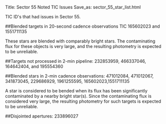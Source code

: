 Title: Sector 55 Noted TIC Issues
Save_as: sector_55_star_list.html


TIC ID's that had issues in Sector 55.

##Blended targets in 20-second cadence observations
TIC 165602023 and 1551711135

These stars are blended with comparably bright stars. The contaminating flux for these objects is very large, and the resulting photometry is expected to be unreliable.

##Targets not processed in 2-min pipeline:
 232853959, 466337046, 164642404, and 195554360

##Blended stars in 2-min cadence observations:
471012084, 471012067, 341873045, 229686929, 1961255595, 165602023,1551711135

A star is considered to be bended when its flux has been significantly contaminated by a nearby bright star(s). Since the contaminating flux is considered very large, the resulting photometry for such targets is expected to be unreliable.

##Disjointed apertures:
233896027

